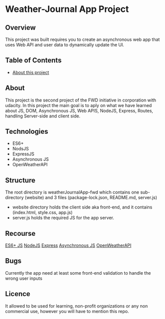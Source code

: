 # Weather-Journal App Project

## Overview

This project was built requires you to create an asynchronous web app that uses Web API and user data to dynamically update the UI.

## Table of Contents

- [About this project](#About)

## About
This project is the second project of the FWD initiative in corporation with udacity.
In this project the main goal is to aply on what we have learned about JS, DOM, Asynchronous JS, Web APIS, NodeJS, Express, Routes, handling Server-side and client side.

## Technologies
  - ES6+
  - NodsJS
  - ExpressJS
  - Asynchronous JS
  - OpenWeatherAPI
  
## Structure
The root directory is weatherJournalApp-fwd which contains one sub-directory (website) and 3 files (package-lock.json, README.md, server.js)
  - website directory holds the client side aka front-end, and it contains (index.html, style.css, app.js)
  - server.js holds the required JS for the app server.

## Recourse
[ES6+ JS](https://developer.mozilla.org/en-US/docs/Archive/Web/JavaScript/New_in_JavaScript/ECMAScript_2015_support_in_Mozilla)
[NodeJS](https://nodejs.org/en/)
[Express](https://expressjs.com/)
[Asynchronous JS](https://developer.mozilla.org/en-US/docs/Learn/JavaScript/Asynchronous)
[OpenWeatherAPI](http://openweathermap.org/)

## Bugs
Currently the app need at least some front-end validation to handle the wrong user inputs

## Licence 
It allowed to be used for learning, non-profit organizations or any non commercial use, however you will have to mention this repo.


